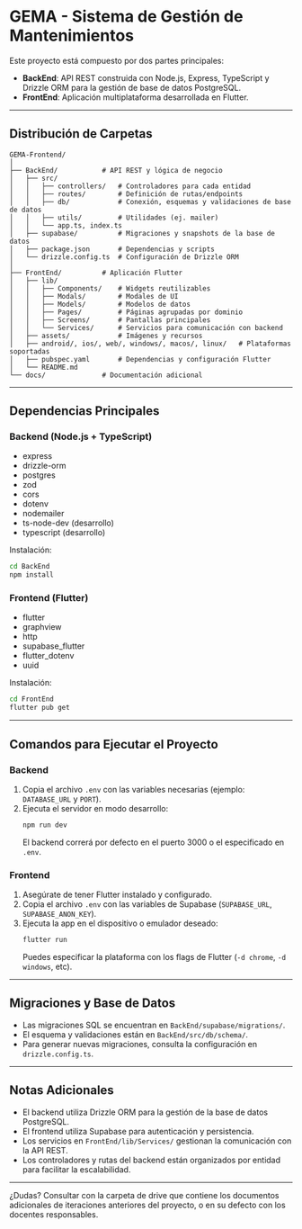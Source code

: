 # GEMA - Sistema de Gestión de Mantenimientos

Este proyecto está compuesto por dos partes principales:
- **BackEnd**: API REST construida con Node.js, Express, TypeScript y Drizzle ORM para la gestión de base de datos PostgreSQL.
- **FrontEnd**: Aplicación multiplataforma desarrollada en Flutter.

---

## Distribución de Carpetas

```
GEMA-Frontend/
│
├── BackEnd/           # API REST y lógica de negocio
│   ├── src/
│   │   ├── controllers/   # Controladores para cada entidad
│   │   ├── routes/        # Definición de rutas/endpoints
│   │   ├── db/            # Conexión, esquemas y validaciones de base de datos
│   │   ├── utils/         # Utilidades (ej. mailer)
│   │   └── app.ts, index.ts
│   ├── supabase/          # Migraciones y snapshots de la base de datos
│   ├── package.json       # Dependencias y scripts
│   └── drizzle.config.ts  # Configuración de Drizzle ORM
│
├── FrontEnd/          # Aplicación Flutter
│   ├── lib/
│   │   ├── Components/    # Widgets reutilizables
│   │   ├── Modals/        # Modales de UI
│   │   ├── Models/        # Modelos de datos
│   │   ├── Pages/         # Páginas agrupadas por dominio
│   │   ├── Screens/       # Pantallas principales
│   │   └── Services/      # Servicios para comunicación con backend
│   ├── assets/            # Imágenes y recursos
│   ├── android/, ios/, web/, windows/, macos/, linux/   # Plataformas soportadas
│   ├── pubspec.yaml       # Dependencias y configuración Flutter
│   └── README.md
└── docs/              # Documentación adicional
```

---

## Dependencias Principales

### Backend (Node.js + TypeScript)
- express
- drizzle-orm
- postgres
- zod
- cors
- dotenv
- nodemailer
- ts-node-dev (desarrollo)
- typescript (desarrollo)

Instalación:
```bash
cd BackEnd
npm install
```

### Frontend (Flutter)
- flutter
- graphview
- http
- supabase_flutter
- flutter_dotenv
- uuid

Instalación:
```bash
cd FrontEnd
flutter pub get
```

---

## Comandos para Ejecutar el Proyecto

### Backend
1. Copia el archivo `.env` con las variables necesarias (ejemplo: `DATABASE_URL` y `PORT`).
2. Ejecuta el servidor en modo desarrollo:
   ```bash
   npm run dev
   ```
   El backend correrá por defecto en el puerto 3000 o el especificado en `.env`.

### Frontend
1. Asegúrate de tener Flutter instalado y configurado.
2. Copia el archivo `.env` con las variables de Supabase (`SUPABASE_URL`, `SUPABASE_ANON_KEY`).
3. Ejecuta la app en el dispositivo o emulador deseado:
   ```bash
   flutter run
   ```
   Puedes especificar la plataforma con los flags de Flutter (`-d chrome`, `-d windows`, etc).

---

## Migraciones y Base de Datos
- Las migraciones SQL se encuentran en `BackEnd/supabase/migrations/`.
- El esquema y validaciones están en `BackEnd/src/db/schema/`.
- Para generar nuevas migraciones, consulta la configuración en `drizzle.config.ts`.

---

## Notas Adicionales
- El backend utiliza Drizzle ORM para la gestión de la base de datos PostgreSQL.
- El frontend utiliza Supabase para autenticación y persistencia.
- Los servicios en `FrontEnd/lib/Services/` gestionan la comunicación con la API REST.
- Los controladores y rutas del backend están organizados por entidad para facilitar la escalabilidad.

---

¿Dudas? Consultar con la carpeta de drive que contiene los documentos adicionales de iteraciones anteriores del proyecto, o en su defecto con los docentes responsables.
